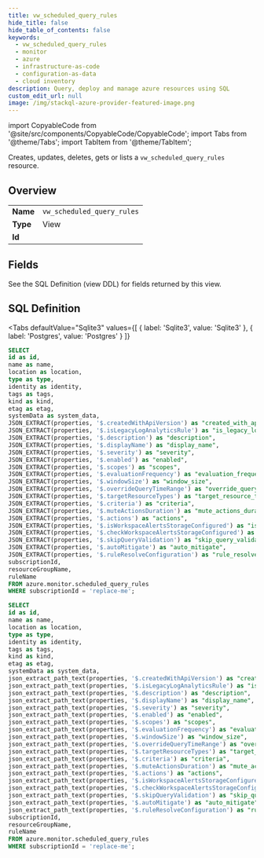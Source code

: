 ```yaml
--- 
title: vw_scheduled_query_rules
hide_title: false
hide_table_of_contents: false
keywords:
  - vw_scheduled_query_rules
  - monitor
  - azure
  - infrastructure-as-code
  - configuration-as-data
  - cloud inventory
description: Query, deploy and manage azure resources using SQL
custom_edit_url: null
image: /img/stackql-azure-provider-featured-image.png
---
```


import CopyableCode from '@site/src/components/CopyableCode/CopyableCode';
import Tabs from '@theme/Tabs';
import TabItem from '@theme/TabItem';

Creates, updates, deletes, gets or lists a <code>vw_scheduled_query_rules</code> resource.

## Overview
<table><tbody>
<tr><td><b>Name</b></td><td><code>vw_scheduled_query_rules</code></td></tr>
<tr><td><b>Type</b></td><td>View</td></tr>
<tr><td><b>Id</b></td><td><CopyableCode code="azure.monitor.vw_scheduled_query_rules" /></td></tr>
</tbody></table>

## Fields

See the SQL Definition (view DDL) for fields returned by this view.

## SQL Definition

<Tabs
defaultValue="Sqlite3"
values={[
{ label: 'Sqlite3', value: 'Sqlite3' },
{ label: 'Postgres', value: 'Postgres' }
]}
>
<TabItem value="Sqlite3">

```sql
SELECT
id as id,
name as name,
location as location,
type as type,
identity as identity,
tags as tags,
kind as kind,
etag as etag,
systemData as system_data,
JSON_EXTRACT(properties, '$.createdWithApiVersion') as "created_with_api_version",
JSON_EXTRACT(properties, '$.isLegacyLogAnalyticsRule') as "is_legacy_log_analytics_rule",
JSON_EXTRACT(properties, '$.description') as "description",
JSON_EXTRACT(properties, '$.displayName') as "display_name",
JSON_EXTRACT(properties, '$.severity') as "severity",
JSON_EXTRACT(properties, '$.enabled') as "enabled",
JSON_EXTRACT(properties, '$.scopes') as "scopes",
JSON_EXTRACT(properties, '$.evaluationFrequency') as "evaluation_frequency",
JSON_EXTRACT(properties, '$.windowSize') as "window_size",
JSON_EXTRACT(properties, '$.overrideQueryTimeRange') as "override_query_time_range",
JSON_EXTRACT(properties, '$.targetResourceTypes') as "target_resource_types",
JSON_EXTRACT(properties, '$.criteria') as "criteria",
JSON_EXTRACT(properties, '$.muteActionsDuration') as "mute_actions_duration",
JSON_EXTRACT(properties, '$.actions') as "actions",
JSON_EXTRACT(properties, '$.isWorkspaceAlertsStorageConfigured') as "is_workspace_alerts_storage_configured",
JSON_EXTRACT(properties, '$.checkWorkspaceAlertsStorageConfigured') as "check_workspace_alerts_storage_configured",
JSON_EXTRACT(properties, '$.skipQueryValidation') as "skip_query_validation",
JSON_EXTRACT(properties, '$.autoMitigate') as "auto_mitigate",
JSON_EXTRACT(properties, '$.ruleResolveConfiguration') as "rule_resolve_configuration",
subscriptionId,
resourceGroupName,
ruleName
FROM azure.monitor.scheduled_query_rules
WHERE subscriptionId = 'replace-me';
```

</TabItem>
<TabItem value="Postgres">

```sql
SELECT
id as id,
name as name,
location as location,
type as type,
identity as identity,
tags as tags,
kind as kind,
etag as etag,
systemData as system_data,
json_extract_path_text(properties, '$.createdWithApiVersion') as "created_with_api_version",
json_extract_path_text(properties, '$.isLegacyLogAnalyticsRule') as "is_legacy_log_analytics_rule",
json_extract_path_text(properties, '$.description') as "description",
json_extract_path_text(properties, '$.displayName') as "display_name",
json_extract_path_text(properties, '$.severity') as "severity",
json_extract_path_text(properties, '$.enabled') as "enabled",
json_extract_path_text(properties, '$.scopes') as "scopes",
json_extract_path_text(properties, '$.evaluationFrequency') as "evaluation_frequency",
json_extract_path_text(properties, '$.windowSize') as "window_size",
json_extract_path_text(properties, '$.overrideQueryTimeRange') as "override_query_time_range",
json_extract_path_text(properties, '$.targetResourceTypes') as "target_resource_types",
json_extract_path_text(properties, '$.criteria') as "criteria",
json_extract_path_text(properties, '$.muteActionsDuration') as "mute_actions_duration",
json_extract_path_text(properties, '$.actions') as "actions",
json_extract_path_text(properties, '$.isWorkspaceAlertsStorageConfigured') as "is_workspace_alerts_storage_configured",
json_extract_path_text(properties, '$.checkWorkspaceAlertsStorageConfigured') as "check_workspace_alerts_storage_configured",
json_extract_path_text(properties, '$.skipQueryValidation') as "skip_query_validation",
json_extract_path_text(properties, '$.autoMitigate') as "auto_mitigate",
json_extract_path_text(properties, '$.ruleResolveConfiguration') as "rule_resolve_configuration",
subscriptionId,
resourceGroupName,
ruleName
FROM azure.monitor.scheduled_query_rules
WHERE subscriptionId = 'replace-me';
```

</TabItem>
</Tabs>
